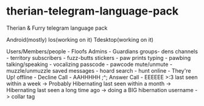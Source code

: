 # therian-telegram-language-pack
Therian &amp; Furry telegram language pack

Android(mostly) Ios(working on it) Tdesktop(working on it)
 
Users/Members/people - Floofs
Admins - Guardians
groups- dens
channels - territory
subscribers - fuzz-butts
stickers - paw prints
typing - pawbing
talking/speaking - vocalizing
passcode - pawcode
mute/unmute - muzzle/unmuzzle
saved messages - hoard
search - hunt
online - They're Up!
offline - 
Decline Call - AAHHHHH ;^;
Answer Call - EEEEEE >:3
last seen within a week -> Probably Hibernating
last seen within a month -> Hibernating
last seen a long time ago -> doing a BIG hibernation
username -> collar tag
